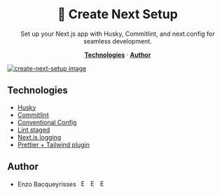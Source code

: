 <h1 align="center">🎉 Create Next Setup</h1>

<p align="center">
Set up your Next.js app with Husky, Commitlint, and next.config for seamless development.
</p>

<p align="center">
  <a href="#technologies"><strong>Technologies</strong></a> ·
  <a href="#author"><strong>Author</strong></a>
</p>

<a href="https://www.npmjs.com/package/create-next-setup">
    <img alt="create-next-setup image" src="https://github.com/bacqueyrisses/create-next-setup/assets/96829831/6004c6c6-29eb-404e-9adf-e5d3c7a0019c">
</a>

<br/>

## Technologies

- [Husky](https://typicode.github.io/husky/)
- [Commitlint](https://github.com/conventional-changelog/commitlint)
- [Conventional Config](https://github.com/conventional-changelog/commitlint/tree/master/@commitlint/config-conventional)
- [Lint staged](https://github.com/lint-staged/lint-staged)
- [Next.js logging](https://nextjs.org/docs/app/api-reference/next-config-js/logging)
- [Prettier + Tailwind plugin](https://tailwindcss.com/blog/automatic-class-sorting-with-prettier)

## Author

- Enzo Bacqueyrisses &ensp;<a href="https://twitter.com/bacqueyrisses"><img src="https://skillicons.dev/icons?i=twitter" style="width: 15px; height: auto;" alt="Enzo Bacqueyrisses Twitter Account" /></a>&ensp;<a href="https://www.linkedin.com/in/bacqueyrisses/"><img src="https://skillicons.dev/icons?i=linkedin" style="width: 15px; height: auto;" alt="Enzo Bacqueyrisses Linkedin Account" /></a>&ensp;<a href="https://www.enzo.codes"><img src="https://github.com/bacqueyrisses/photography/assets/96829831/e5f7eff7-690b-429d-aa2f-e3c66c53630e" style="width: 15px; height: auto;" alt="Enzo Bacqueyrisses Portfolio" /></a>
